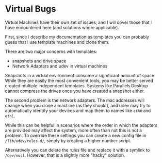 
# Virtual Bugs

Virtual Machines have their own set of issues, and I will cover those that I have encountered here (and solutions where applicable).

First, since I describe my documentation as templates you can probably guess that I use template machines and clone them.

There are two major concerns with templates:

- snapshots and drive space
- Network Adapters and udev in virtual machines


Snapshots in a virtual environment consume a significant amount of space.  While they are easily the most convenient tools, you may be better served created multiple independent templates.  Systems like Parallels Desktop cannot compress the drives once you have created a snapshot either.


The second problem is the network adapters.  The mac addresses will change when you clone a machine (as they should), and udev may try to automatically identify your devices and map them to names like `eth0` and `eth1`.

While this can be helpful in scenarios where the order in which the adapters are provided may affect the system, more often than not this is not a problem.  To override these settings you can create a new config file in `/lib/udev/rules.d/`, simply by creating a higher number script.

Alternatively you can delete the rules file and replace it with a symlink to `/dev/null`.  However, that is a slightly more "hacky" solution.
